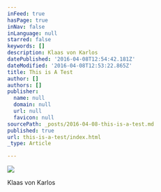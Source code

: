 ```yaml
---
inFeed: true
hasPage: true
inNav: false
inLanguage: null
starred: false
keywords: []
description: Klaas von Karlos
datePublished: '2016-04-08T12:54:42.181Z'
dateModified: '2016-04-08T12:53:22.865Z'
title: This is A Test
author: []
authors: []
publisher:
  name: null
  domain: null
  url: null
  favicon: null
sourcePath: _posts/2016-04-08-this-is-a-test.md
published: true
url: this-is-a-test/index.html
_type: Article

---
```

![](https://the-grid-user-content.s3-us-west-2.amazonaws.com/619af5c8-44e8-49a4-9374-731ddbaa18cb.jpg)

Klaas von Karlos